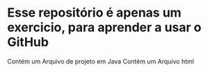<h1>Esse repositório é apenas um exercicio, para aprender a usar o GitHub</h1>

Contém um Arquivo de projeto em Java
Contém um Arquivo html
